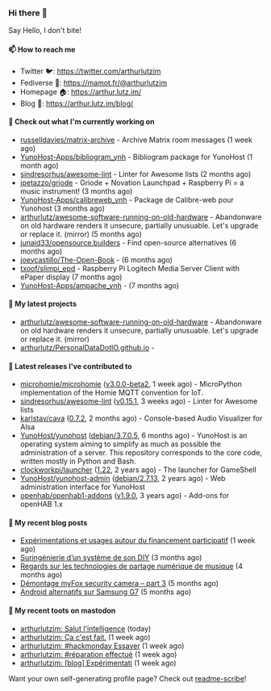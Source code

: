 ### Hi there 👋

Say Hello, I don't bite!

#### 📫 How to reach me

- Twitter 🐦: https://twitter.com/arthurlutzim
- Fediverse 🐘: https://mamot.fr/@arthurlutzim
- Homepage 🏠: https://arthur.lutz.im/
- Blog 📰: https://arthur.lutz.im/blog/

#### 👷 Check out what I'm currently working on

- [russelldavies/matrix-archive](https://github.com/russelldavies/matrix-archive) - Archive Matrix room messages (1 week ago)
- [YunoHost-Apps/bibliogram_ynh](https://github.com/YunoHost-Apps/bibliogram_ynh) - Bibliogram package for YunoHost (1 month ago)
- [sindresorhus/awesome-lint](https://github.com/sindresorhus/awesome-lint) - Linter for Awesome lists (2 months ago)
- [jpetazzo/griode](https://github.com/jpetazzo/griode) - Griode &#43; Novation Launchpad &#43; Raspberry Pi = a music instrument! (3 months ago)
- [YunoHost-Apps/calibreweb_ynh](https://github.com/YunoHost-Apps/calibreweb_ynh) - Package de Calibre-web pour Yunohost (3 months ago)
- [arthurlutz/awesome-software-running-on-old-hardware](https://github.com/arthurlutz/awesome-software-running-on-old-hardware) - Abandonware on old hardware renders it unsecure, partially unusuable. Let&#39;s upgrade or replace it. (mirror) (5 months ago)
- [junaid33/opensource.builders](https://github.com/junaid33/opensource.builders) - Find open-source alternatives (6 months ago)
- [joeycastillo/The-Open-Book](https://github.com/joeycastillo/The-Open-Book) -  (6 months ago)
- [txoof/slimpi_epd](https://github.com/txoof/slimpi_epd) - Raspberry Pi Logitech Media Server Client with ePaper display (7 months ago)
- [YunoHost-Apps/ampache_ynh](https://github.com/YunoHost-Apps/ampache_ynh) -  (7 months ago)

#### 🌱 My latest projects

- [arthurlutz/awesome-software-running-on-old-hardware](https://github.com/arthurlutz/awesome-software-running-on-old-hardware) - Abandonware on old hardware renders it unsecure, partially unusuable. Let&#39;s upgrade or replace it. (mirror)
- [arthurlutz/PersonalDataDotIO.github.io](https://github.com/arthurlutz/PersonalDataDotIO.github.io) - 

#### 🔭 Latest releases I've contributed to

- [microhomie/microhomie](https://github.com/microhomie/microhomie) ([v3.0.0-beta2](https://github.com/microhomie/microhomie/releases/tag/v3.0.0-beta2), 1 week ago) - MicroPython implementation of the Homie MQTT convention for IoT.
- [sindresorhus/awesome-lint](https://github.com/sindresorhus/awesome-lint) ([v0.15.1](https://github.com/sindresorhus/awesome-lint/releases/tag/v0.15.1), 3 weeks ago) - Linter for Awesome lists
- [karlstav/cava](https://github.com/karlstav/cava) ([0.7.2](https://github.com/karlstav/cava/releases/tag/0.7.2), 2 months ago) - Console-based Audio Visualizer for Alsa
- [YunoHost/yunohost](https://github.com/YunoHost/yunohost) ([debian/3.7.0.5](https://github.com/YunoHost/yunohost/releases/tag/debian%2F3.7.0.5), 6 months ago) - YunoHost is an operating system aiming to simplify as much as possible the administration of a server. This repository corresponds to the core code, written mostly in Python and Bash.
- [clockworkpi/launcher](https://github.com/clockworkpi/launcher) ([1.22](https://github.com/clockworkpi/launcher/releases/tag/1.22), 2 years ago) - The launcher for GameShell
- [YunoHost/yunohost-admin](https://github.com/YunoHost/yunohost-admin) ([debian/2.7.13](https://github.com/YunoHost/yunohost-admin/releases/tag/debian%2F2.7.13), 2 years ago) - Web administration interface for YunoHost
- [openhab/openhab1-addons](https://github.com/openhab/openhab1-addons) ([v1.9.0](https://github.com/openhab/openhab1-addons/releases/tag/v1.9.0), 3 years ago) - Add-ons for openHAB 1.x

#### 📜 My recent blog posts

- [Expérimentations et usages autour du financement participatif](https://arthur.lutz.im/blog/2020/09/21/experimentations-et-usages-autour-du-financement-participatif/) (1 week ago)
- [Suringénierie d’un système de son DIY](https://arthur.lutz.im/blog/2020/06/01/suringenierie-dun-systeme-de-son-diy/) (3 months ago)
- [Regards sur les technologies de partage numérique de musique](https://arthur.lutz.im/blog/2020/05/23/regards-sur-les-technologies-de-partage-numerique-de-musique/) (4 months ago)
- [Démontage myFox security camera – part 3](https://arthur.lutz.im/blog/2020/04/28/demontage-myfox-security-camera-part-3/) (5 months ago)
- [Android alternatifs sur Samsung G7](https://arthur.lutz.im/blog/2020/04/26/android-alternatifs-sur-samsung-g7/) (5 months ago)

#### 🐘 My recent toots on mastodon

- [arthurlutzim: Salut l&#39;intelligence](https://mamot.fr/@arthurlutzim/104942511146751057) (today)
- [arthurlutzim: Ça c&#39;est fait.](https://mamot.fr/@arthurlutzim/104903706193965377) (1 week ago)
- [arthurlutzim: #hackmonday Essayer](https://mamot.fr/@arthurlutzim/104902515407370622) (1 week ago)
- [arthurlutzim: #réparation effectué](https://mamot.fr/@arthurlutzim/104902424794618200) (1 week ago)
- [arthurlutzim: [blog] Expérimentati](https://mamot.fr/@arthurlutzim/104902390872888912) (1 week ago)

Want your own self-generating profile page? Check out [readme-scribe](https://github.com/muesli/readme-scribe)!

